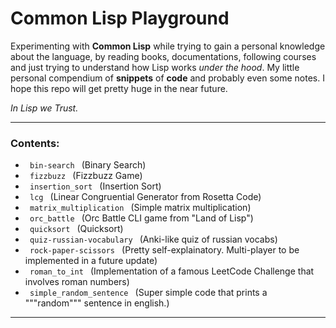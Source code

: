 # Common Lisp Playground
Experimenting with **Common Lisp** while trying to gain a personal knowledge about the language, by reading books, documentations, following courses and just trying to understand how Lisp works *under the hood*. My little personal compendium of **snippets** of **code** and probably even some notes. I hope this repo will get pretty huge in the near future.

*In Lisp we Trust.*

---

### Contents: 
- <code> bin-search </code> (Binary Search)
- <code> fizzbuzz </code> (Fizzbuzz Game)
- <code> insertion_sort </code> (Insertion Sort)
- <code> lcg </code> (Linear Congruential Generator from Rosetta Code)
- <code> matrix_multiplication </code> (Simple matrix multiplication)
- <code> orc_battle </code> (Orc Battle CLI game from "Land of Lisp")
- <code> quicksort </code> (Quicksort)
- <code> quiz-russian-vocabulary </code> (Anki-like quiz of russian vocabs)
- <code> rock-paper-scissors </code> (Pretty self-explainatory. Multi-player to be implemented in a future update)
- <code> roman_to_int </code> (Implementation of a famous LeetCode Challenge that involves roman numbers)
- <code> simple_random_sentence </code> (Super simple code that prints a """random""" sentence in english.)

---
